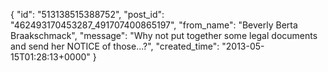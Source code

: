  {
   "id": "513138515388752",
   "post_id": "462493170453287_491707400865197",
   "from_name": "Beverly Berta Braakschmack",
   "message": "Why not put together some legal documents and send her NOTICE of those...?",
   "created_time": "2013-05-15T01:28:13+0000"
 }
